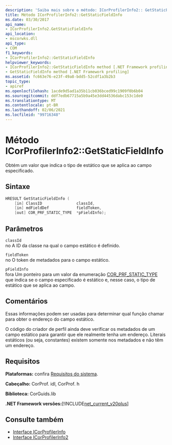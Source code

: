 ```yaml
---
description: 'Saiba mais sobre o método: ICorProfilerInfo2:: GetStaticFieldInfo'
title: Método ICorProfilerInfo2::GetStaticFieldInfo
ms.date: 03/30/2017
api_name:
- ICorProfilerInfo2.GetStaticFieldInfo
api_location:
- mscorwks.dll
api_type:
- COM
f1_keywords:
- ICorProfilerInfo2::GetStaticFieldInfo
helpviewer_keywords:
- ICorProfilerInfo2::GetStaticFieldInfo method [.NET Framework profiling]
- GetStaticFieldInfo method [.NET Framework profiling]
ms.assetid: fc663e76-e23f-49a8-bdd5-52cdf1a3b2b3
topic_type:
- apiref
ms.openlocfilehash: 1acde9d5ad1a35b11cb036bced99c1909f0b6b04
ms.sourcegitcommit: ddf7edb67715a5b9a45e3dd44536dabc153c1de0
ms.translationtype: MT
ms.contentlocale: pt-BR
ms.lasthandoff: 02/06/2021
ms.locfileid: "99716348"
---
```

# <a name="icorprofilerinfo2getstaticfieldinfo-method"></a>Método ICorProfilerInfo2::GetStaticFieldInfo

Obtém um valor que indica o tipo de estático que se aplica ao campo especificado.  
  
## <a name="syntax"></a>Sintaxe  
  
```cpp  
HRESULT GetStaticFieldInfo (  
    [in] ClassID               classId,  
    [in] mdFieldDef            fieldToken,  
    [out] COR_PRF_STATIC_TYPE  *pFieldInfo);  
```  
  
## <a name="parameters"></a>Parâmetros  

 `classId`  
 no A ID da classe na qual o campo estático é definido.  
  
 `fieldToken`  
 no O token de metadados para o campo estático.  
  
 `pFieldInfo`  
 fora Um ponteiro para um valor da enumeração [COR_PRF_STATIC_TYPE](cor-prf-static-type-enumeration.md) que indica se o campo especificado é estático e, nesse caso, o tipo de estático que se aplica ao campo.  
  
## <a name="remarks"></a>Comentários  

 Essas informações podem ser usadas para determinar qual função chamar para obter o endereço do campo estático.  
  
 O código do criador de perfil ainda deve verificar os metadados de um campo estático para garantir que ele realmente tenha um endereço. Literais estáticos (ou seja, constantes) existem somente nos metadados e não têm um endereço.  
  
## <a name="requirements"></a>Requisitos  

 **Plataformas:** confira [Requisitos do sistema](../../get-started/system-requirements.md).  
  
 **Cabeçalho:** CorProf. idl, CorProf. h  
  
 **Biblioteca:** CorGuids.lib  
  
 **.NET Framework versões:**[!INCLUDE[net_current_v20plus](../../../../includes/net-current-v20plus-md.md)]  
  
## <a name="see-also"></a>Consulte também

- [Interface ICorProfilerInfo](icorprofilerinfo-interface.md)
- [Interface ICorProfilerInfo2](icorprofilerinfo2-interface.md)
